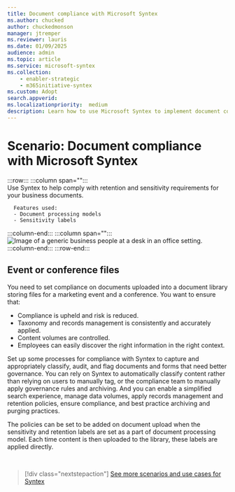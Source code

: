 ```yaml
---
title: Document compliance with Microsoft Syntex
ms.author: chucked
author: chuckedmonson
manager: jtremper
ms.reviewer: lauris
ms.date: 01/09/2025
audience: admin
ms.topic: article
ms.service: microsoft-syntex
ms.collection: 
    - enabler-strategic
    - m365initiative-syntex
ms.custom: Adopt
search.appverid: 
ms.localizationpriority:  medium
description: Learn how to use Microsoft Syntex to implement document compliance for files in document libraries.
---
```


# Scenario: Document compliance with Microsoft Syntex

:::row:::
   :::column span="":::      
      Use Syntex to help comply with retention and sensitivity requirements for your business documents.

      Features used:
      - Document processing models 
      - Sensitivity labels 
   :::column-end:::
   :::column span="":::
      ![Image of a generic business people at a desk in an office setting.](../media/content-understanding/uc-document-compliance.png)
   :::column-end:::
:::row-end:::

## Event or conference files

You need to set compliance on documents uploaded into a document library storing files for a marketing event and a conference. You want to ensure that:

- Compliance is upheld and risk is reduced.
- Taxonomy and records management is consistently and accurately applied.
- Content volumes are controlled.
- Employees can easily discover the right information in the right context.

Set up some processes for compliance with Syntex to capture and appropriately classify, audit, and flag documents and forms that need better governance. You can rely on Syntex to automatically classify content rather than relying on users to manually tag, or the compliance team to manually apply governance rules and archiving. And you can enable a simplified search experience, manage data volumes, apply records management and retention policies, ensure compliance, and best practice archiving and purging practices.

The policies can be set to be added on document upload when the sensitivity and retention labels are set as a part of document processing model. Each time content is then uploaded to the library, these labels are applied directly.  

<br>

> [!div class="nextstepaction"]
> [See more scenarios and use cases for Syntex](adoption-scenarios.md)